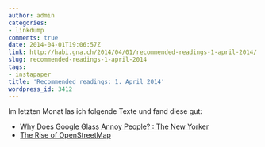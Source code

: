 ```yaml
---
author: admin
categories:
- linkdump
comments: true
date: 2014-04-01T19:06:57Z
link: http://habi.gna.ch/2014/04/01/recommended-readings-1-april-2014/
slug: recommended-readings-1-april-2014
tags:
- instapaper
title: 'Recommended readings: 1. April 2014'
wordpress_id: 3412
---
```


Im letzten Monat las ich folgende Texte und fand diese gut:



  * [Why Does Google Glass Annoy People? : The New Yorker](http://www.newyorker.com/online/blogs/currency/2014/03/whats-the-problem-with-google-glass.html)
  * [The Rise of OpenStreetMap](http://thenextweb.com/insider/2014/02/28/openstreetmap/)
